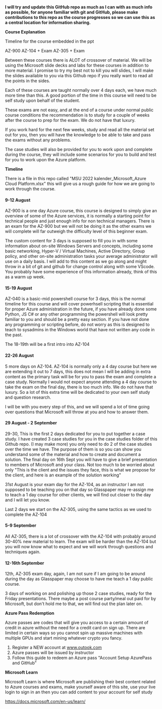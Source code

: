 
**I will try and update this GitHub repo as much as I can with as much info as possible, for anyone familiar with git and GitHub, please make contributions to this repo as the course progresses so we can use this as a central location for information sharing.**



**Course Explanation**

Timeline for the course embedded in the ppt

AZ-900
AZ-104 + Exam
AZ-305 + Exam

Between these courses there is ALOT of crossover of material. We will be using the Microsoft slide decks and labs for these courses in addition to more material. I promise to try my best not to kill you will slides, I will make the slides available to you via this Github repo if you really want to read all the points in the sides. 

Each of these courses are taught normally over 4 days each, we have much more time than this. A good portion of the time in this course will need to be self study upon behalf of the student.

These exams are not easy, and at the end of a course under normal public course conditions the recommendation is to study for a couple of weeks after the course to prep for the exam. We do not have that luxury. 

If you work hard for the next few weeks, study and read all the material set out for you, then you will have the knowledge to be able to take and pass the exams without any problems.

The case studies will also be provided for you to work upon and complete during the course, they will include some scenarios for you to build and test for you to  work upon the Azure platform.

**Timeline**

There is a file in this repo called "MSU 2022 kalender_Microsoft_Azure Cloud Platform.xlsx" this will give us a rough guide for how we are going to work through the course.

#### 9-12 August

AZ-900 is a one day Azure course, this course is designed to simply give an overview of some of the Azure services, it is normally a starting point for technical people and just enough info for non technical managers. There is an exam for the AZ-900 but we will not be doing it as the other exams we will complete will far outweigh the difficulty level of this beginner exam.

The custom content for 3 days is supposed to fill you in with some information about on-site Windows Servers and concepts, including some basic networking, Hyper-V / Virtual Machines, Active Directory, Group policy, and other on-site administration tasks your average administrator will use on a daily basis. I will add to this content as we go along and might throw in a bit of git and github for change control along with some VScode. You probably have some experience of this information already, think of this as a warm up week.

#### 15-19 August

AZ-040 is a basic-mid powershell course for 3 days, this is the normal timeline for this course and will cover powerhsell scripting that is essential for proper Azure administration in the future, if you have already done some Python, JS C# or any other programming the powershell will look pretty familiar to you and should be a pretty easy section. If you have not done any programming or scripting before, do not worry as this is designed to teach to sysadmins in the Windows world that have not written any code in the past. 

The 18-19th will be a first intro into AZ-104

#### 22-26 August

5 more days on AZ-104. AZ-104 is normally only a 4 day course but here we are extending it out to 7 days, this does not mean I will be adding in extra content as the primary task will be for you to pass the exam and complete a case study. Normally I would not expect anyone attending a 4 day course to take the exam on the final day, there is too much info. We do not have that luxury. So a lot of this extra time will be dedicated to your own self study and question research.

I will be with you every step of this, and we will spend a lot of time going over questions that Microsoft will throw at you and how to answer them.


#### 29 August - 2 September

29-30, This is the first 2 days dedicated for you to put together a case study. I have created 3 case studies for you in the case studies folder of this Github repo. (I may make more) you only need to do 2 of the case studies over the time we have. The purpose of them is so you can show you understand some of the material and how to create and document a solution. The final day on 16th Sept you will have to give a brief presentation to members of Microsoft and your class. Not too much to be worried about only "This is the client and the issues they face, this is what we propose for the client, and here is an example of the solution working" 


31st August is your exam day for the AZ-104, as an instructor I am not supposed to be teaching you on that day so Glasspaper may re-assign me to teach a 1 day course for other clients, we will find out closer to the day and I will let you know.

Last 2 days we start on the AZ-305, using the same tactics as we used to complete the AZ-104

#### 5-9 September

All AZ-305, there is a lot of crossover with the AZ-104 with probably around 30-40% new material to learn. The exam will be harder than the AZ-104 but you will now know what to expect and we will work through questions and techniques again.

#### 12-16th September

12th, AZ-305 exam day, again, I am not sure if I am going to be around during the day as Glasspaper may choose to have me teach a 1 day public course.

3 days of working on and polishing up those 2 case studies, ready for the Friday presentations. There maybe a post course party/meal out paid for by Microsoft, but don't hold me to that, we will find out the plan later on.


**Azure Pass Redemption**

Azure passes are codes that will give you access to a certain amount of credit in azure without the need for a credit card on sign up. There are limited in certain ways so you cannot spin up massive machines with multiple GPUs and start mining whatever crypto you fancy.

1. Register a NEW account at www.outook.com
2. Azure passes will be issued by instructor
3. Follow this guide to redeem an Azure pass "Account Setup AzurePass and GitHub"

**Microsoft Learn**

Microsoft Learn is where Microsoft are publishing their best content related to Azure courses and exams, make yourself aware of this site, use your live login to sign in an then you can add content to your account for self study

https://docs.microsoft.com/en-us/learn/

